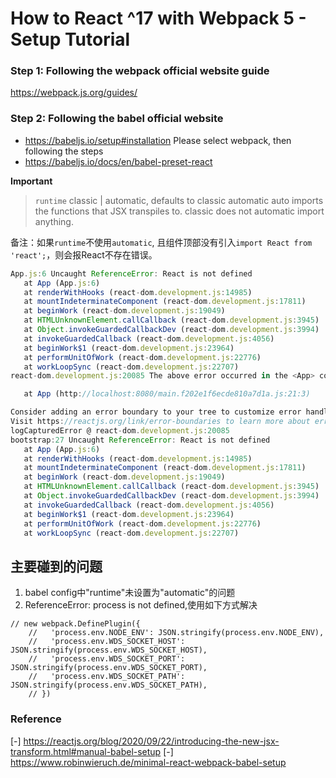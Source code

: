 # How to React ^17 with Webpack 5 - Setup Tutorial

### Step 1: Following the webpack official website guide
https://webpack.js.org/guides/

### Step 2: Following the babel official website
- https://babeljs.io/setup#installation
  Please select webpack, then following the steps
- https://babeljs.io/docs/en/babel-preset-react

 **Important**
 >`runtime`
 >classic | automatic, defaults to classic
 >automatic auto imports the functions that JSX transpiles to. classic does not automatic import anything.

 备注：如果`runtime`不使用`automatic`, 且组件顶部没有引入`import React from 'react';`，则会报React不存在错误。
 ```js
 App.js:6 Uncaught ReferenceError: React is not defined
    at App (App.js:6)
    at renderWithHooks (react-dom.development.js:14985)
    at mountIndeterminateComponent (react-dom.development.js:17811)
    at beginWork (react-dom.development.js:19049)
    at HTMLUnknownElement.callCallback (react-dom.development.js:3945)
    at Object.invokeGuardedCallbackDev (react-dom.development.js:3994)
    at invokeGuardedCallback (react-dom.development.js:4056)
    at beginWork$1 (react-dom.development.js:23964)
    at performUnitOfWork (react-dom.development.js:22776)
    at workLoopSync (react-dom.development.js:22707)
react-dom.development.js:20085 The above error occurred in the <App> component:

    at App (http://localhost:8080/main.f202e1f6ecde810a7d1a.js:21:3)

Consider adding an error boundary to your tree to customize error handling behavior.
Visit https://reactjs.org/link/error-boundaries to learn more about error boundaries.
logCapturedError @ react-dom.development.js:20085
bootstrap:27 Uncaught ReferenceError: React is not defined
    at App (App.js:6)
    at renderWithHooks (react-dom.development.js:14985)
    at mountIndeterminateComponent (react-dom.development.js:17811)
    at beginWork (react-dom.development.js:19049)
    at HTMLUnknownElement.callCallback (react-dom.development.js:3945)
    at Object.invokeGuardedCallbackDev (react-dom.development.js:3994)
    at invokeGuardedCallback (react-dom.development.js:4056)
    at beginWork$1 (react-dom.development.js:23964)
    at performUnitOfWork (react-dom.development.js:22776)
    at workLoopSync (react-dom.development.js:22707)
 ```

## 主要碰到的问题
1. babel config中"runtime"未设置为"automatic"的问题
2. ReferenceError: process is not defined,使用如下方式解决

```
// new webpack.DefinePlugin({
    //   'process.env.NODE_ENV': JSON.stringify(process.env.NODE_ENV),
    //   'process.env.WDS_SOCKET_HOST': JSON.stringify(process.env.WDS_SOCKET_HOST),
    //   'process.env.WDS_SOCKET_PORT': JSON.stringify(process.env.WDS_SOCKET_PORT),
    //   'process.env.WDS_SOCKET_PATH': JSON.stringify(process.env.WDS_SOCKET_PATH),
    // })
```

### Reference
 [-] https://reactjs.org/blog/2020/09/22/introducing-the-new-jsx-transform.html#manual-babel-setup
 [-] https://www.robinwieruch.de/minimal-react-webpack-babel-setup


